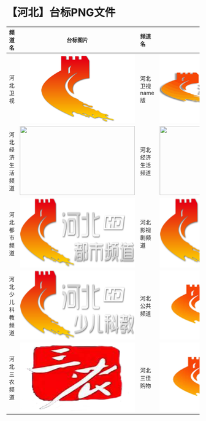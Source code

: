 # 【河北】台标PNG文件
|频道名|台标图片|频道名|台标图片|
|:---|:---:|:---|:---:|
|河北卫视|<img src="https://raw.githubusercontent.com/love599/TVLogo/main/logo/卫视/河北卫视.png" width="300" height="180">|河北卫视name版|<img src="https://raw.githubusercontent.com/love599/TVLogo/main/logo/河北/河北卫视.png" width="300" height="180">|
|河北经济生活频道|<img src="https://raw.githubusercontent.com/love599/TVLogo/main/logo/卫视/河北经济生活.png" width="300" height="180">|河北经济生活频道|<img src="https://raw.githubusercontent.com/love599/TVLogo/main/logo/河北/Hebei1.png" width="300" height="180">|
|河北都市频道|<img src="https://raw.githubusercontent.com/love599/TVLogo/main/logo/河北/河北都市.png" width="300" height="180">|河北影视剧频道|<img src="https://raw.githubusercontent.com/love599/TVLogo/main/logo/河北/河北影视剧.png" width="300" height="180">|
|河北少儿科教频道|<img src="https://raw.githubusercontent.com/love599/TVLogo/main/logo/河北/河北少儿科教.png" width="300" height="180">|河北公共频道|<img src="https://raw.githubusercontent.com/love599/TVLogo/main/logo/河北/河北公共.png" width="300" height="180">|
|河北三农频道|<img src="https://raw.githubusercontent.com/love599/TVLogo/main/logo/河北/河北三农.png" width="300" height="180">|河北三佳购物|<img src="https://raw.githubusercontent.com/love599/TVLogo/main/logo/河北/河北三佳购物.png" width="300" height="180">|
